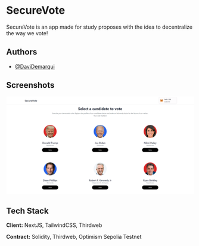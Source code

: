 
# SecureVote

SecureVote is an app made for study proposes with the idea to decentralize the way we vote!


## Authors

- [@DaviDemarqui](https://www.github.com/DaviDemarqui)


## Screenshots

![App Screenshot](https://github.com/DaviDemarqui/secure-vote/blob/master/print/secure-vote-print.png?raw=true)


## Tech Stack

**Client:** NextJS, TailwindCSS, Thirdweb

**Contract:** Solidity, Thirdweb, Optimism Sepolia Testnet

